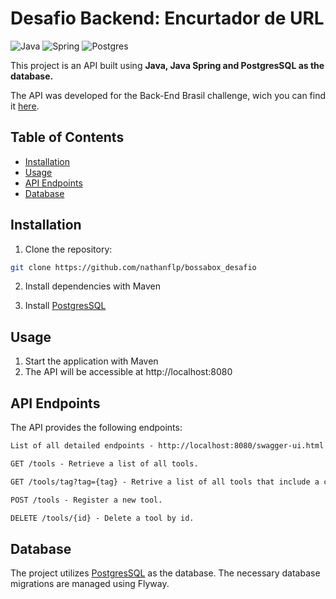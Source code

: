 
# Desafio Backend: Encurtador de URL

![Java](https://img.shields.io/badge/java-%23ED8B00.svg?style=for-the-badge&logo=openjdk&logoColor=white)
![Spring](https://img.shields.io/badge/spring-%236DB33F.svg?style=for-the-badge&logo=spring&logoColor=white)
![Postgres](https://img.shields.io/badge/postgres-%23316192.svg?style=for-the-badge&logo=postgresql&logoColor=white)

This project is an API built using **Java, Java Spring and PostgresSQL as the database.**

The API was developed for the Back-End Brasil challenge, wich you can find it [here](https://github.com/backend-br/desafios/blob/master/url-shortener/PROBLEM.md).

## Table of Contents

- [Installation](#installation)
- [Usage](#usage)
- [API Endpoints](#api-endpoints)
- [Database](#database)

## Installation

1. Clone the repository:

```bash
git clone https://github.com/nathanflp/bossabox_desafio
```

2. Install dependencies with Maven

3. Install [PostgresSQL](https://www.postgresql.org/)

## Usage

1. Start the application with Maven
2. The API will be accessible at http://localhost:8080


## API Endpoints
The API provides the following endpoints:

```markdown
List of all detailed endpoints - http://localhost:8080/swagger-ui.html

GET /tools - Retrieve a list of all tools.

GET /tools/tag?tag={tag} - Retrive a list of all tools that include a certain tag

POST /tools - Register a new tool.

DELETE /tools/{id} - Delete a tool by id.
```

## Database
The project utilizes [PostgresSQL](https://www.postgresql.org/) as the database. The necessary database migrations are managed using Flyway.
